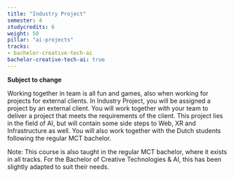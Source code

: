 ```yaml
---
title: "Industry Project"
semester: 4
studycredits: 6
weight: 50
pillar: "ai-projects"
tracks:
- bachelor-creative-tech-ai
bachelor-creative-tech-ai: true
---
```


**Subject to change**

Working together in team is all fun and games, also when working for projects for external clients.
In Industry Project, you will be assigned a project by an external client. You will work together with your team to deliver a project that meets the requirements of the client. This project lies in the field of AI, but will contain some side steps to Web, XR and Infrastructure as well.
You will also work together with the Dutch students following the regular MCT bachelor.

Note: This course is also taught in the regular MCT bachelor, where it exists in all tracks.
For the Bachelor of Creative Technologies & AI, this has been slightly adapted to suit their needs.